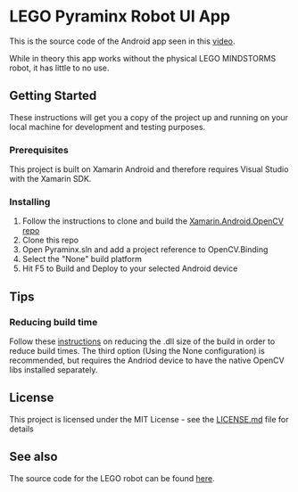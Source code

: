 # LEGO Pyraminx Robot UI App

This is the source code of the Android app seen in this [video](https://youtu.be/F1rV5Vs5Lt0).

While in theory this app works without the physical LEGO MINDSTORMS robot, it has little to no use.

## Getting Started

These instructions will get you a copy of the project up and running on your local machine for development and testing purposes.

### Prerequisites

This project is built on Xamarin Android and therefore requires Visual Studio with the Xamarin SDK.

### Installing

1. Follow the instructions to clone and build the [Xamarin.Android.OpenCV repo](https://github.com/jeremy-ellis-tech/Xamarin.Android.OpenCV)
2. Clone this repo
3. Open Pyraminx.sln and add a project reference to OpenCV.Binding
4. Select the "None" build platform
5. Hit F5 to Build and Deploy to your selected Android device

## Tips

### Reducing build time

Follow these [instructions](https://github.com/jeremy-ellis-tech/Xamarin.Android.OpenCV#reducing-the-dll-size) on reducing the .dll size of the build in order to reduce build times. The third option (Using the None configuration) is recommended, but requires the Andriod device to have the native OpenCV libs installed separately.

## License

This project is licensed under the MIT License - see the [LICENSE.md](LICENSE.md) file for details

## See also

The source code for the LEGO robot can be found [here](https://github.com/oakie/pyraminx-robot-py).
